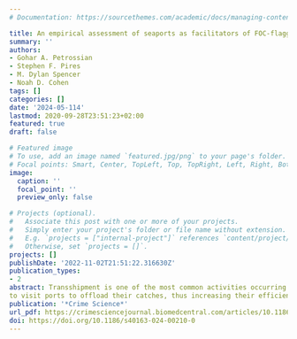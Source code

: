 ```yaml
---
# Documentation: https://sourcethemes.com/academic/docs/managing-content/

title: An empirical assessment of seaports as facilitators of FOC-flagged transshipment landings
summary: ''
authors:
- Gohar A. Petrossian
- Stephen F. Pires
- M. Dylan Spencer
- Noah D. Cohen
tags: []
categories: []
date: '2024-05-114'
lastmod: 2020-09-28T23:51:23+02:00
featured: true
draft: false

# Featured image
# To use, add an image named `featured.jpg/png` to your page's folder.
# Focal points: Smart, Center, TopLeft, Top, TopRight, Left, Right, BottomLeft, Bottom, BottomRight.
image:
  caption: ''
  focal_point: ''
  preview_only: false

# Projects (optional).
#   Associate this post with one or more of your projects.
#   Simply enter your project's folder or file name without extension.
#   E.g. `projects = ["internal-project"]` references `content/project/deep-learning/index.md`.
#   Otherwise, set `projects = []`.
projects: []
publishDate: '2022-11-02T21:51:22.316630Z'
publication_types:
- 2
abstract: Transshipment is one of the most common activities occurring between carriers and fishing vessels to exchange fish, as well as fuel, crew, and gear at sea or at port. While transshipment reduces the need for the fishing vessels
to visit ports to offload their catches, thus increasing their efficiency, research has shown that this activity is also one of the major facilitators of IUU fishing. Research on transshipments is limited, and the few studies that are available on the subject focus on identifying hotspots of transshipment, and networks of actors involved. No study to date has examined the role ports play in facilitating transshipment activities, nor are there any studies that exam- ine whether ports that are affiliated with China (the country with the highest IUU Fishing Index Score and 38% of the global share of distant-water fleets) are more likely to experience disproportionately higher volumes of FOC- flagged carrier vessel visits. Therefore, using the carrier vessel portal database from Global Fishing Watch, which contains information on the origin and destination ports of the carrier vessels involved in transshipment activities between 2015 and 2022, this research aims to (a) understand hot spots of FOC-flagged carrier vessel activity in the high seas and where such vessels offload their catches around the world; and (b) empirically test the charac- teristics of the ports (and the countries where these ports are located) used by these vessels to offload their catches. Findings suggest that ports that experience higher volumes of fishing vessel traffic, are in close proximity to high-seas transshipment activities involving FOC-flagged carriers, are designated ports of entry for foreign vessels, are Chinese- affiliated, as well as have low monitoring, control, and surveillance capacity are significantly more likely to be visited by FOC-flagged high-risk carrier vessels. This research proposes policy recommendations deriving from the findings of this research.
publication: '*Crime Science*'
url_pdf: https://crimesciencejournal.biomedcentral.com/articles/10.1186/s40163-024-00210-0
doi: https://doi.org/10.1186/s40163-024-00210-0
---
```

